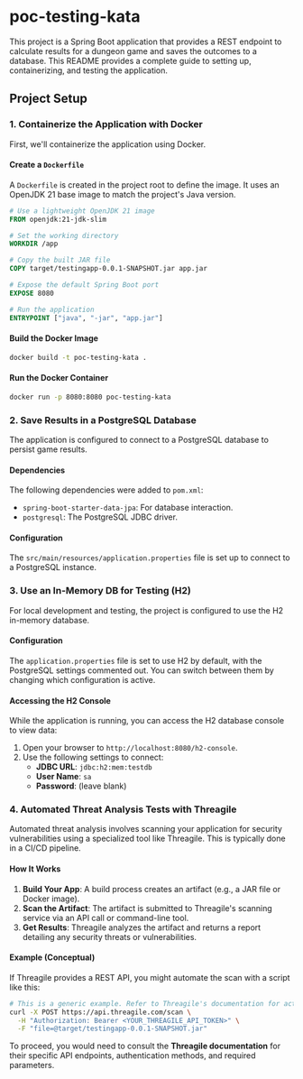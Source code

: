 # poc-testing-kata

This project is a Spring Boot application that provides a REST endpoint to calculate results for a dungeon game and saves the outcomes to a database. This README provides a complete guide to setting up, containerizing, and testing the application.

## Project Setup

### 1. Containerize the Application with Docker

First, we'll containerize the application using Docker.

#### Create a `Dockerfile`

A `Dockerfile` is created in the project root to define the image. It uses an OpenJDK 21 base image to match the project's Java version.

```dockerfile
# Use a lightweight OpenJDK 21 image
FROM openjdk:21-jdk-slim

# Set the working directory
WORKDIR /app

# Copy the built JAR file
COPY target/testingapp-0.0.1-SNAPSHOT.jar app.jar

# Expose the default Spring Boot port
EXPOSE 8080

# Run the application
ENTRYPOINT ["java", "-jar", "app.jar"]
```

#### Build the Docker Image

```bash
docker build -t poc-testing-kata .
```

#### Run the Docker Container

```bash
docker run -p 8080:8080 poc-testing-kata
```

### 2. Save Results in a PostgreSQL Database

The application is configured to connect to a PostgreSQL database to persist game results.

#### Dependencies

The following dependencies were added to `pom.xml`:
*   `spring-boot-starter-data-jpa`: For database interaction.
*   `postgresql`: The PostgreSQL JDBC driver.

#### Configuration

The `src/main/resources/application.properties` file is set up to connect to a PostgreSQL instance.

### 3. Use an In-Memory DB for Testing (H2)

For local development and testing, the project is configured to use the H2 in-memory database.

#### Configuration

The `application.properties` file is set to use H2 by default, with the PostgreSQL settings commented out. You can switch between them by changing which configuration is active.

#### Accessing the H2 Console

While the application is running, you can access the H2 database console to view data:
1.  Open your browser to `http://localhost:8080/h2-console`.
2.  Use the following settings to connect:
    *   **JDBC URL**: `jdbc:h2:mem:testdb`
    *   **User Name**: `sa`
    *   **Password**: (leave blank)

### 4. Automated Threat Analysis Tests with Threagile

Automated threat analysis involves scanning your application for security vulnerabilities using a specialized tool like Threagile. This is typically done in a CI/CD pipeline.

#### How It Works

1.  **Build Your App**: A build process creates an artifact (e.g., a JAR file or Docker image).
2.  **Scan the Artifact**: The artifact is submitted to Threagile's scanning service via an API call or command-line tool.
3.  **Get Results**: Threagile analyzes the artifact and returns a report detailing any security threats or vulnerabilities.

#### Example (Conceptual)

If Threagile provides a REST API, you might automate the scan with a script like this:

```bash
# This is a generic example. Refer to Threagile's documentation for actual usage.
curl -X POST https://api.threagile.com/scan \
  -H "Authorization: Bearer <YOUR_THREAGILE_API_TOKEN>" \
  -F "file=@target/testingapp-0.0.1-SNAPSHOT.jar"
```

To proceed, you would need to consult the **Threagile documentation** for their specific API endpoints, authentication methods, and required parameters.